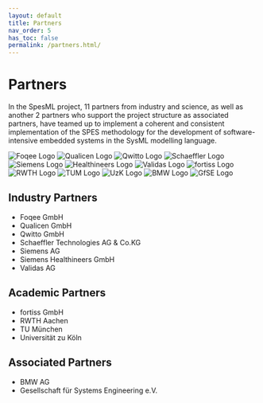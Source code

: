 ```yaml
---
layout: default
title: Partners
nav_order: 5
has_toc: false
permalink: /partners.html/
---
```

# Partners
In the SpesML project, 11 partners from industry and science, as well as another 2 partners who support the project structure as associated partners, have teamed up to implement a coherent and consistent implementation of the SPES methodology for the development of software-intensive embedded systems in the SysML modelling language.

<!---  -->
![Foqee Logo](/images/foqee_resized.png)
![Qualicen Logo](/images/qualicen_resized.png)
![Qwitto Logo](/images/qwitto_resized.jpg)
![Schaeffler Logo](/images/schaeffler_resized.png)
![Siemens Logo](/images/siemens_resized.png)
![Healthineers Logo](/images/healthineers_resized.png)
![Validas Logo](/images/validas_resized.png)
![fortiss Logo](/images/fortiss_resized.png)
![RWTH Logo](/images/rwth_resized.png)
![TUM Logo](/images/tum_resized.png)
![UzK Logo](/images/uzk_resized.png)
![BMW Logo](/images/bmw_resized.png)
![GfSE Logo](/images/gfse_resized.jpg)
<!---  -->

## Industry Partners
* Foqee GmbH
* Qualicen GmbH
* Qwitto GmbH
* Schaeffler Technologies AG & Co.KG
* Siemens AG
* Siemens Healthineers GmbH
* Validas AG

## Academic Partners
* fortiss GmbH
* RWTH Aachen
* TU München
* Universität zu Köln

## Associated Partners
* BMW AG
* Gesellschaft für Systems Engineering e.V.
